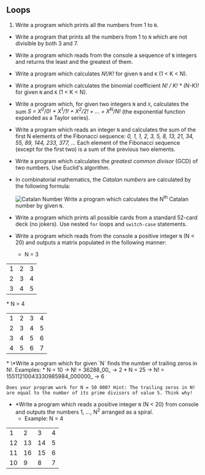## Loops

1. Write a program which prints all the numbers from 1 to `N`.
* Write a program that prints all the numbers from 1 to `N` which are not divisible by both 3 and 7.
* Write a program which reads from the console a sequence of `N` integers and returns the least and the greatest of them.
* Write a program which calculates _N!/K!_ for given `N` and `K` (1 < K < N).
* Write a program which calculates the binomial coefficient _N! / K! * (N-K)!_ for given `N` and `K` (1 < K < N).
* Write a program which, for given two integers `N` and `X`, calculates the sum *S = X<sup>0</sup>/0! + X<sup>1</sup>/1! + X<sup>2</sup>/2! + ... + X<sup>N</sup>/N!* (the exponential function expanded as a Taylor series).
* Write a program which reads an integer `N` and calculates the sum of the first N elements of the Fibonacci sequence: *0, 1, 1, 2, 3, 5, 8, 13, 21, 34, 55, 89, 144, 233, 377, ...* Each element of the Fibonacci sequence (except for the first two) is a sum of the previous two elements.
* Write a program which calculates the *greatest common divisor* (GCD) of two numbers. Use Euclid's algorithm.
* In combinatorial mathematics, the *Catalan numbers* are calculated by the following formula:

    ![Catalan Number](https://raw.github.com/vic-alexiev/TelerikAcademy/master/C%23%20Fundamentals%20I/Homework%20Assignments/6.%20Loops/09.%20PrintNthCatalanNumber/CatalanNumber.png)
    Write a program which calculates the N<sup>th</sup> Catalan number by given `N`.
* Write a program which prints all possible cards from a standard 52-card deck (no jokers). Use nested `for` loops and `switch-case` statements.
* Write a program which reads from the console a positive integer `N` (N < 20) and outputs a matrix populated in the following manner:
	* N = 3
<table>
    <tr>
        <td>1</td>
        <td>2</td>
        <td>3</td>
    </tr>
    <tr>
        <td>2</td>
        <td>3</td>
        <td>4</td>
    </tr>
    <tr>
        <td>3</td>
        <td>4</td>
        <td>5</td>
    </tr>
</table>
	* N = 4
<table>
    <tr>
        <td>1</td>
        <td>2</td>
        <td>3</td>
        <td>4</td>
    </tr>
    <tr>
        <td>2</td>
        <td>3</td>
        <td>4</td>
        <td>5</td>
    </tr>
    <tr>
        <td>3</td>
        <td>4</td>
        <td>5</td>
        <td>6</td>
    </tr>
    <tr>
        <td>4</td>
        <td>5</td>
        <td>6</td>
        <td>7</td>
    </tr>
</table>
* \*Write a program which for given `N` finds the number of trailing zeros in N!. Examples:
    * N = 10 -> N! = 36288_00_ -> 2
    * N = 25 -> N! = 15511210043330985984_000000_ -> 6

    Does your program work for N = 50 000? Hint: The trailing zeros in N! are equal to the number of its prime divisors of value 5. Think why!
* \*Write a program which reads a positive integer `N` (N < 20) from console and outputs the numbers 1, ..., N<sup>2</sup> arranged as a spiral.
	* Example: N = 4
<table>
    <tr>
        <td>1</td>
        <td>2</td>
        <td>3</td>
        <td>4</td>
    </tr>
    <tr>
        <td>12</td>
        <td>13</td>
        <td>14</td>
        <td>5</td>
    </tr>
    <tr>
        <td>11</td>
        <td>16</td>
        <td>15</td>
        <td>6</td>
    </tr>
    <tr>
        <td>10</td>
        <td>9</td>
        <td>8</td>
        <td>7</td>
    </tr>
</table>
